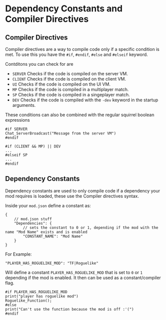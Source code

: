 # Dependency Constants and Compiler Directives

## Compiler Directives

Compiler directives are a way to compile code only if a specific condition is met. To
use this you have the `#if`, `#endif`, `#else` and `#elseif` keyword.

Contditons you can check for are

- `SERVER` Checks if the code is compiled on the server VM.
- `CLIENT` Checks if the code is compiled on the client VM.
- `UI` Checks if the code is compiled on the UI VM.
- `MP` Checks if the code is compiled in a multiplayer match.
- `SP` Checks if the code is compiled in a singeplayer match.
- `DEV` Checks if the code is compiled with the `-dev` keyword in the startup
    arguments.

These conditions can also be combined with the regular squirrel boolean
expressions

```squirrel
#if SERVER
Chat_ServerBroadcast("Message from the server VM")
#endif
```

```squirrel
#if (CLIENT && MP) || DEV
...
#elseif SP
...
#endif
```

## Dependency Constants

Dependency constants are used to only compile code if a dependency your mod requires is
loaded, these use the Compiler directives syntax.

Inside your `mod.json` define a constant as:

```squirrel
{
    // mod.json stuff
    "Dependencies": {
        // sets the constant to 0 or 1, depending if the mod with the name "Mod Name" exists and is enabled
        "CONSTANT_NAME": "Mod Name"
    }
}
```

For Example:

```
"PLAYER_HAS_ROGUELIKE_MOD": "TF|Roguelike"
```

Will define a constant `PLAYER_HAS_ROGUELIKE_MOD` that is set to `0` or `1`
depending if the mod is enabled. It then can be used as a constant/compiler flag.

```squirrel
#if PLAYER_HAS_ROGUELIKE_MOD
print("player has roguelike mod")
Roguelike_Function();
#else
print("Can't use the function because the mod is off :'(")
#endif
```
